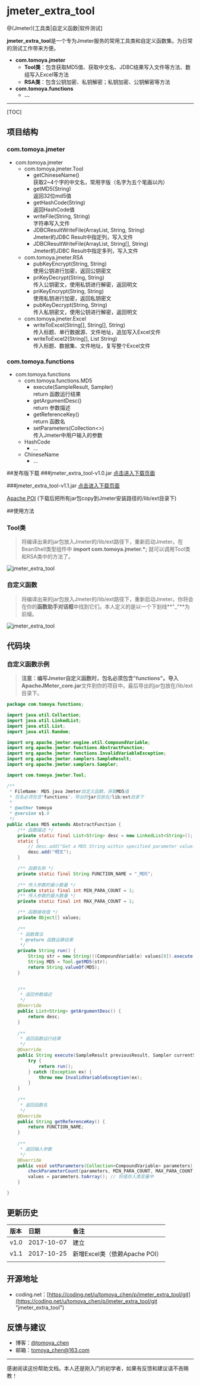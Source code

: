 # jmeter_extra_tool

@(Jmeter)[工具类|自定义函数|软件测试]

**jmeter_extra_tool**是一个专为Jmeter服务的常用工具类和自定义函数集。为日常的测试工作带来方便。
 
- **com.tomoya.jmeter** 
	- **Tool类**：包含获取MD5值、获取中文名、JDBC结果写入文件等方法、数组写入Excel等方法
	- **RSA类**：包含公钥加密、私钥解密；私钥加密、公钥解密等方法
- **com.tomoya.functions**
	- **...** 

-------------------

[TOC]

## 项目结构
### com.tomoya.jmeter
- com.tomoya.jmeter
	- com.tomoya.jmeter.Tool
		- getChineseName()
		<br>获取2~4个字的中文名，常用字版（名字为五个笔画以内）
		- getMD5(String)
		<br>返回32位md5值
		- getHashCode(String)
		<br>返回HashCode值
		- writeFile(String, String)
		<br>字符串写入文件
		- JDBCResultWriteFile(ArrayList, String, String)
		<br>Jmeter的JDBC Result中指定列，写入文件
		- JDBCResultWriteFile(ArrayList, String[], String)
		<br>Jmeter的JDBC Result中指定多列，写入文件
	- com.tomoya.jmeter.RSA
		- pubKeyEncrypt(String, String)
		<br>使用公钥进行加密，返回公钥密文
        - priKeyDecrypt(String, String)
		<br>传入公钥密文，使用私钥进行解密，返回明文
        - priKeyEncrypt(String, String)
		<br>使用私钥进行加密，返回私钥密文
        - pubKeyDecrypt(String, String)
		<br>传入私钥密文，使用公钥进行解密，返回明文
	- com.tomoya.jmeter.Excel
        - writeToExcel(String[], String[], String)
		<br>传入标题、单行数据源、文件地址，追加写入Excel文件
        - writeToExcel2(String[], List<Map> String)
		<br>传入标题、数据集、文件地址，复写整个Excel文件

### com.tomoya.functions
- com.tomoya.functions
	- com.tomoya.functions.MD5
		- execute(SampleResult, Sampler)
		<br>return 函数运行结果
		- getArgumentDesc()
		<br>return 参数描述
		- getReferenceKey()
		<br>return 函数名
		- setParameters(Collection<>)
		<br>传入Jmeter中用户输入的参数
    - HashCode
        - ...
    - ChineseName
        - ...

##发布版下载
###jmeter_extra_tool-v1.0.jar
[点击进入下载页面](https://pan.baidu.com/s/1miR4Fry "jmeter_extra_tool-v1.0.jar")

###jmeter_extra_tool-v1.1.jar
[点击进入下载页面](https://pan.baidu.com/s/1dFixDNb "jmeter_extra_tool-v1.1.jar")

[Apache POI](http://poi.apache.org/download.html "Apache POI") (下载后把所有jar包copy到Jmeter安装路径的/lib/ext目录下)

##使用方法
### Tool类
> 将编译出来的jar包放入Jmeter的/lib/ext路径下，重新启动Jmeter。在BeanShell类型组件中 **import com.tomoya.jmeter.*;** 就可以调用Tool类和RSA类中的方法了。

![jmeter_extra_tool](http://img.blog.csdn.net/20171023092151650?watermark/2/text/aHR0cDovL2Jsb2cuY3Nkbi5uZXQvdG9tb3lhX2NoZW4=/font/5a6L5L2T/fontsize/400/fill/I0JBQkFCMA==/dissolve/70/gravity/SouthEast)

### 自定义函数
> 将编译出来的jar包放入Jmeter的/lib/ext路径下，重新启动Jmeter。你将会在你的**函数助手对话框**中找到它们。本人定义的是以一个下划线**"_"**为前缀。

![jmeter_extra_tool](http://img.blog.csdn.net/20171023092219747?watermark/2/text/aHR0cDovL2Jsb2cuY3Nkbi5uZXQvdG9tb3lhX2NoZW4=/font/5a6L5L2T/fontsize/400/fill/I0JBQkFCMA==/dissolve/70/gravity/SouthEast)


## 代码块
### 自定义函数示例
> **注意：**编写Jmeter自定义函数时，包名必须包含"**functions**"。导入**ApacheJMeter_core.jar**文件到你的项目中。最后导出的jar包放在/lib/ext目录下。


``` java
package com.tomoya.functions;

import java.util.Collection;
import java.util.LinkedList;
import java.util.List;
import java.util.Random;

import org.apache.jmeter.engine.util.CompoundVariable;
import org.apache.jmeter.functions.AbstractFunction;
import org.apache.jmeter.functions.InvalidVariableException;
import org.apache.jmeter.samplers.SampleResult;
import org.apache.jmeter.samplers.Sampler;

import com.tomoya.jmeter.Tool;

/**
 * FileName: MD5.java Jmeter自定义函数，获取MD5值
 * 包名必须包含"functions"，导出的jar包放在/lib/ext目录下
 * 
 * @author tomoya
 * @version v1.0
 */
public class MD5 extends AbstractFunction {
	/** 函数描述 */
	private static final List<String> desc = new LinkedList<String>();
	static {
		// desc.add("Get a MD5 String within specified parameter value.");
		desc.add("明文");
	}

	/** 函数名称 */
	private static final String FUNCTION_NAME = "_MD5";
	
	/** 传入参数的最小数量 */
	private static final int MIN_PARA_COUNT = 1;
	/** 传入参数的最大数量 */
	private static final int MAX_PARA_COUNT = 1;

	/** 函数接收值 */
	private Object[] values;
	
	/**
	 * 函数算法
	 * @return 函数运算结果
	 */
	private String run() {
		String str = new String(((CompoundVariable) values[0]).execute().trim());
		String MD5 = Tool.getMD5(str);
		return String.valueOf(MD5);
	} 
	

	/**
	 * 返回参数描述
	 */
	@Override
	public List<String> getArgumentDesc() {
		return desc;
	}
	
	/**
	 * 返回函数运行结果
	 */
	@Override
	public String execute(SampleResult previousResult, Sampler currentSampler) throws InvalidVariableException {
		try {
			return run();
		} catch (Exception ex) {
			throw new InvalidVariableException(ex);
		}
	}
	
	/**
	 * 返回函数名
	 */
	@Override
	public String getReferenceKey() {
		return FUNCTION_NAME;
	}
	
	/**
	 * 返回输入参数
	 */
	@Override
	public void setParameters(Collection<CompoundVariable> parameters) throws InvalidVariableException {
		checkParameterCount(parameters, MIN_PARA_COUNT, MAX_PARA_COUNT); // 检查参数的个数是否正确
		values = parameters.toArray(); // 将值存入类变量中
	}

}
```



## 更新历史
|版本     |日期      |备注      |
|:--------|:---------|:---------|
|v1.0     |2017-10-07|建立|
|v1.1     |2017-10-25|新增Excel类（依赖Apache POI）|
|         |         |          |


## 开源地址
- coding.net：[https://coding.net/u/tomoya_chen/p/jmeter_extra_tool/git](https://coding.net/u/tomoya_chen/p/jmeter_extra_tool/git "jmeter_extra_tool")


## 反馈与建议
- 博客：[@tomoya_chen](http://blog.csdn.net/tomoya_chen "个人博客")
- 邮箱：<tomoya_chen@163.com>


---------
感谢阅读这份帮助文档。本人还是刚入门的初学者，如果有反馈和建议请不吝赐教！

  [1]: http://blog.csdn.net/tomoya_chen


